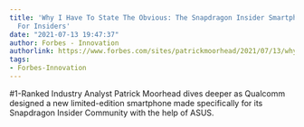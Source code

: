 ```yaml
---
title: 'Why I Have To State The Obvious: The Snapdragon Insider Smartphone Was Made
  For Insiders'
date: "2021-07-13 19:47:37"
author: Forbes - Innovation
authorlink: https://www.forbes.com/sites/patrickmoorhead/2021/07/13/why-i-have-to-state-the-obvious-the-snapdragon-insider-smartphone-was-made-for-insiders/
tags:
- Forbes-Innovation
---
```

#1-Ranked Industry Analyst Patrick Moorhead dives deeper as Qualcomm designed a new limited-edition smartphone made specifically for its Snapdragon Insider Community with the help of ASUS.